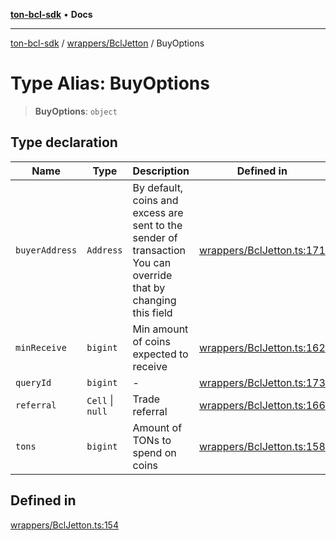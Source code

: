 [**ton-bcl-sdk**](../../../README.md) • **Docs**

***

[ton-bcl-sdk](../../../README.md) / [wrappers/BclJetton](../README.md) / BuyOptions

# Type Alias: BuyOptions

> **BuyOptions**: `object`

## Type declaration

| Name | Type | Description | Defined in |
| ------ | ------ | ------ | ------ |
| `buyerAddress` | `Address` | By default, coins and excess are sent to the sender of transaction You can override that by changing this field | [wrappers/BclJetton.ts:171](https://github.com/ton-fun-tech/ton-bcl-sdk/blob/2c3a03eff23b95310615d175a0897f8d39565c83/src/wrappers/BclJetton.ts#L171) |
| `minReceive` | `bigint` | Min amount of coins expected to receive | [wrappers/BclJetton.ts:162](https://github.com/ton-fun-tech/ton-bcl-sdk/blob/2c3a03eff23b95310615d175a0897f8d39565c83/src/wrappers/BclJetton.ts#L162) |
| `queryId` | `bigint` | - | [wrappers/BclJetton.ts:173](https://github.com/ton-fun-tech/ton-bcl-sdk/blob/2c3a03eff23b95310615d175a0897f8d39565c83/src/wrappers/BclJetton.ts#L173) |
| `referral` | `Cell` \| `null` | Trade referral | [wrappers/BclJetton.ts:166](https://github.com/ton-fun-tech/ton-bcl-sdk/blob/2c3a03eff23b95310615d175a0897f8d39565c83/src/wrappers/BclJetton.ts#L166) |
| `tons` | `bigint` | Amount of TONs to spend on coins | [wrappers/BclJetton.ts:158](https://github.com/ton-fun-tech/ton-bcl-sdk/blob/2c3a03eff23b95310615d175a0897f8d39565c83/src/wrappers/BclJetton.ts#L158) |

## Defined in

[wrappers/BclJetton.ts:154](https://github.com/ton-fun-tech/ton-bcl-sdk/blob/2c3a03eff23b95310615d175a0897f8d39565c83/src/wrappers/BclJetton.ts#L154)
